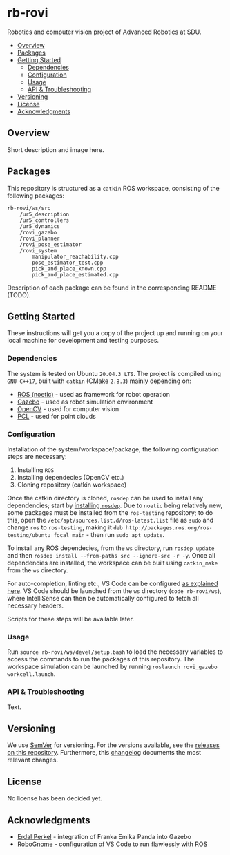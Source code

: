 # rb-rovi
Robotics and computer vision project of Advanced Robotics at SDU.

* [Overview](#overview)
* [Packages](#packages)
* [Getting Started](#getting-started)
	+ [Dependencies](#dependencies)
	+ [Configuration](#configuration)
	+ [Usage](#usage)
	+ [API & Troubleshooting](#api--troubleshooting)
* [Versioning](#versioning)
* [License](#license)
* [Acknowledgments](#acknowledgments)

## Overview

Short description and image here.

## Packages

This repository is structured as a `catkin` ROS workspace, consisting of the following packages:

```
rb-rovi/ws/src
    /ur5_description
    /ur5_controllers
    /ur5_dynamics
    /rovi_gazebo
    /rovi_planner
    /rovi_pose_estimator
    /rovi_system
        manipulator_reachability.cpp
        pose_estimator_test.cpp
        pick_and_place_known.cpp
        pick_and_place_estimated.cpp
```

Description of each package can be found in the corresponding README (TODO).

## Getting Started

These instructions will get you a copy of the project up and running on your local machine for development and testing purposes.

### Dependencies

The system is tested on Ubuntu `20.04.3 LTS`. The project is compiled using `GNU C++17`, built with `catkin` (CMake `2.8.3`) mainly depending on:

* [ROS (noetic)][ros] - used as framework for robot operation
* [Gazebo][gazebo] - used as robot simulation environment
* [OpenCV][opencv] - used for computer vision
* [PCL][pcl] - used for point clouds

### Configuration

Installation of the system/workspace/package; the following configuration steps are necessary:

1. Installing `ROS`
2. Installing dependecies (OpenCV etc.)
3. Cloning repository (catkin workspace)

Once the catkin directory is cloned, `rosdep` can be used to install any dependencies; start by [installing `rosdep`][rosdep]. Due to `noetic` being relatively new, some packages must be installed from the `ros-testing` repository; to do this, open the `/etc/apt/sources.list.d/ros-latest.list` file as `sudo` and change `ros` to `ros-testing`, making it `deb http://packages.ros.org/ros-testing/ubuntu focal main` - then run `sudo apt update`.

To install any ROS dependecies, from the `ws` directory, run `rosdep update` and then `rosdep install --from-paths src --ignore-src -r -y`. Once all dependencies are installed, the workspace can be built using `catkin_make` from the `ws` directory.

For auto-completion, linting etc., VS Code can be configured [as explained here][ros-vs-code]. VS Code should be launched from the `ws` directory (`code rb-rovi/ws`), where IntelliSense can then be automatically configured to fetch all necessary headers.

Scripts for these steps will be available later.

### Usage

Run `source rb-rovi/ws/devel/setup.bash` to load the necessary variables to access the commands to run the packages of this repository. The workspace simulation can be launched by running `roslaunch rovi_gazebo workcell.launch`.

### API & Troubleshooting

Text.

## Versioning

We use [SemVer][semver] for versioning. For the versions available, see the [releases on this repository][releases]. Furthermore, this [changelog] documents the most relevant changes.

## License

No license has been decided yet.

## Acknowledgments

- [Erdal Perkel][erdal-git] - integration of Franka Emika Panda into Gazebo
- [RoboGnome][erdal-git] - configuration of VS Code to run flawlessly with ROS


[semver]: http://semver.org/
[releases]: about:blank
[changelog]: CHANGELOG.md
[wiki]: about:blank

[ros]: http://wiki.ros.org/noetic/
[gazebo]: http://gazebosim.org/
[opencv]: https://opencv.org/
[pcl]: https://pointclouds.org/
[rosdep]: http://wiki.ros.org/rosdep#Installing_rosdep
[ros-vs-code]: https://github.com/RoboGnome/VS_Code_ROS

[erdal-git]: https://github.com/erdalpekel
[robognome-git]: https://github.com/RoboGnome

